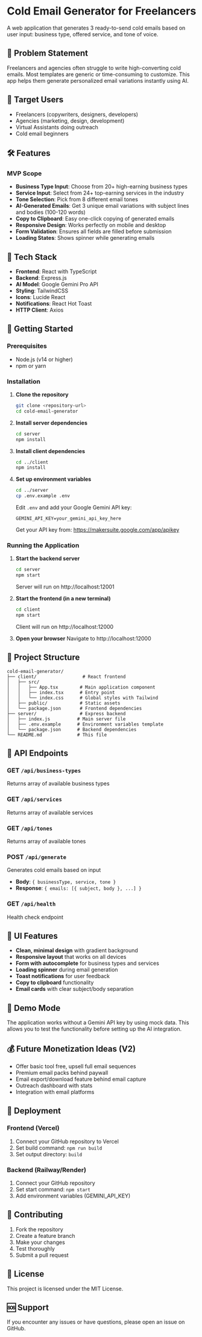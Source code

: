 # Cold Email Generator for Freelancers

A web application that generates 3 ready-to-send cold emails based on user input: business type, offered service, and tone of voice.

## 🎯 Problem Statement

Freelancers and agencies often struggle to write high-converting cold emails. Most templates are generic or time-consuming to customize. This app helps them generate personalized email variations instantly using AI.

## 🧑 Target Users

- Freelancers (copywriters, designers, developers)
- Agencies (marketing, design, development)
- Virtual Assistants doing outreach
- Cold email beginners

## 🛠 Features

### MVP Scope
- **Business Type Input**: Choose from 20+ high-earning business types
- **Service Input**: Select from 24+ top-earning services in the industry
- **Tone Selection**: Pick from 8 different email tones
- **AI-Generated Emails**: Get 3 unique email variations with subject lines and bodies (100-120 words)
- **Copy to Clipboard**: Easy one-click copying of generated emails
- **Responsive Design**: Works perfectly on mobile and desktop
- **Form Validation**: Ensures all fields are filled before submission
- **Loading States**: Shows spinner while generating emails

## 🔧 Tech Stack

- **Frontend**: React with TypeScript
- **Backend**: Express.js
- **AI Model**: Google Gemini Pro API
- **Styling**: TailwindCSS
- **Icons**: Lucide React
- **Notifications**: React Hot Toast
- **HTTP Client**: Axios

## 🚀 Getting Started

### Prerequisites
- Node.js (v14 or higher)
- npm or yarn

### Installation

1. **Clone the repository**
   ```bash
   git clone <repository-url>
   cd cold-email-generator
   ```

2. **Install server dependencies**
   ```bash
   cd server
   npm install
   ```

3. **Install client dependencies**
   ```bash
   cd ../client
   npm install
   ```

4. **Set up environment variables**
   ```bash
   cd ../server
   cp .env.example .env
   ```
   
   Edit `.env` and add your Google Gemini API key:
   ```
   GEMINI_API_KEY=your_gemini_api_key_here
   ```

   Get your API key from: https://makersuite.google.com/app/apikey

### Running the Application

1. **Start the backend server**
   ```bash
   cd server
   npm start
   ```
   Server will run on http://localhost:12001

2. **Start the frontend (in a new terminal)**
   ```bash
   cd client
   npm start
   ```
   Client will run on http://localhost:12000

3. **Open your browser**
   Navigate to http://localhost:12000

## 📁 Project Structure

```
cold-email-generator/
├── client/                 # React frontend
│   ├── src/
│   │   ├── App.tsx        # Main application component
│   │   ├── index.tsx      # Entry point
│   │   └── index.css      # Global styles with Tailwind
│   ├── public/            # Static assets
│   └── package.json       # Frontend dependencies
├── server/                # Express backend
│   ├── index.js          # Main server file
│   ├── .env.example      # Environment variables template
│   └── package.json      # Backend dependencies
└── README.md             # This file
```

## 🔐 API Endpoints

### GET `/api/business-types`
Returns array of available business types

### GET `/api/services`
Returns array of available services

### GET `/api/tones`
Returns array of available tones

### POST `/api/generate`
Generates cold emails based on input
- **Body**: `{ businessType, service, tone }`
- **Response**: `{ emails: [{ subject, body }, ...] }`

### GET `/api/health`
Health check endpoint

## 🎨 UI Features

- **Clean, minimal design** with gradient background
- **Responsive layout** that works on all devices
- **Form with autocomplete** for business types and services
- **Loading spinner** during email generation
- **Toast notifications** for user feedback
- **Copy to clipboard** functionality
- **Email cards** with clear subject/body separation

## 🧪 Demo Mode

The application works without a Gemini API key by using mock data. This allows you to test the functionality before setting up the AI integration.

## 💰 Future Monetization Ideas (V2)

- Offer basic tool free, upsell full email sequences
- Premium email packs behind paywall
- Email export/download feature behind email capture
- Outreach dashboard with stats
- Integration with email platforms

## 🚀 Deployment

### Frontend (Vercel)
1. Connect your GitHub repository to Vercel
2. Set build command: `npm run build`
3. Set output directory: `build`

### Backend (Railway/Render)
1. Connect your GitHub repository
2. Set start command: `npm start`
3. Add environment variables (GEMINI_API_KEY)

## 🤝 Contributing

1. Fork the repository
2. Create a feature branch
3. Make your changes
4. Test thoroughly
5. Submit a pull request

## 📝 License

This project is licensed under the MIT License.

## 🆘 Support

If you encounter any issues or have questions, please open an issue on GitHub.